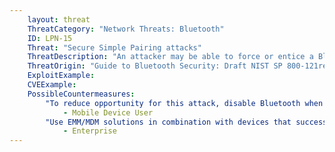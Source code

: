 ```yaml
---
    layout: threat
    ThreatCategory: "Network Threats: Bluetooth"
    ID: LPN-15
    Threat: "Secure Simple Pairing attacks"
    ThreatDescription: "An attacker may be able to force or entice a Bluetooth device to participate in Just Works SSP, which is susceptible to MiTM attacks."
    ThreatOrigin: "Guide to Bluetooth Security: Draft NIST SP 800-121rev2 [^J-Padgette-1]"
    ExploitExample:
    CVEExample:
    PossibleCountermeasures:
        "To reduce opportunity for this attack, disable Bluetooth when that feature is not in use.":
            - Mobile Device User
        "Use EMM/MDM solutions in combination with devices that successfully enforce a policy inhibit Just Works functionality or disable Bluetooth entirely, as appropriate.":
            - Enterprise
---
```

